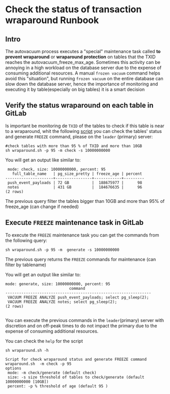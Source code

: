 # Check the status of transaction wraparound Runbook


## Intro
The autovacuum process executes a "special" maintenance task called **to prevent wraparound** or **wraparound protection** on tables that the TXID reaches the autovacuum_freeze_max_age. Sometimes this activity can be annoying in a high workload on the database server due to the expense of consuming additional resources. A manual `frozen vacuum` command helps avoid this "situation", but running `frozen vacuum` on the entire database can slow down the database server, hence the importance of monitoring and executing it by table(especially on big tables) it is a smart decision


## Verify the status wraparound on each table in GitLab

Is important be monitoring de `TXID` of the tables to check if this table is near to a wraparound, whit the following [script](scripts/wraparound.sh) you can check the tables' status and generate `FREEZE` command, please on the `leader` (primary) server:


```
#check tables with more than 95 % of TXID and more than 10GB
sh wraparound.sh -p 95 -m check -s 10000000000
```

You will get an output like similar to:
```
 mode: check, size: 10000000000, percent: 95
   full_table_name   | pg_size_pretty | freeze_age | percent 
---------------------+----------------+------------+---------
 push_event_payloads | 72 GB          |  188675977 |      98
 notes               | 431 GB         |  184676635 |      96
(2 rows)

```

The previous query filter the tables bigger than 10GB and more than 95% of freeze_age (can change if needed)

## Execute `FREEZE` maintenance task in  GitLab
To execute the `FREEZE` maintenance task you can get the commands from the following query:

```
sh wraparound.sh -p 95 -m  generate -s 10000000000
```

The previous query returns the `FREEZE` commands for maintenance (can filter by tablename)

You will get an output like similar to:
```        
mode: generate, size: 10000000000, percent: 95
                            command                             
----------------------------------------------------------------
 VACUUM FREEZE ANALYZE push_event_payloads; select pg_sleep(2);
 VACUUM FREEZE ANALYZE notes; select pg_sleep(2);
(2 rows)


```

You can execute the previous commands in the `leader`(primary) server   with discretion and on off-peak times to do not impact the primary due to the expense of consuming additional resources.

You can check the `help` for the script

```       
sh wraparound.sh -h

Script for check wraparound status and generate FREEZE command 
wraparound.sh  -m check -p 95
options
 mode: -m check/generate (default check)
 size: -s size threshold of tables to check/generate (default 10000000000 [10GB])
 percent: -p % threshold of age (default 95 )



```